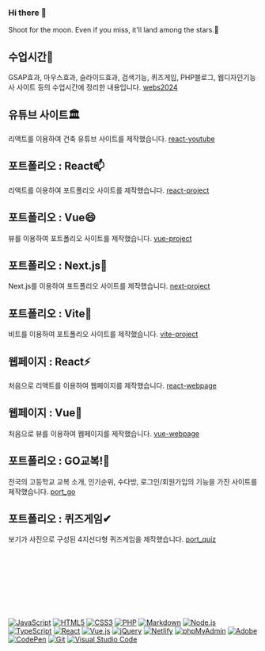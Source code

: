### Hi there 👋
Shoot for the moon. Even if you miss, it'll land among the stars.🌟

## 수업시간🌱
GSAP효과, 마우스효과, 슬라이드효과, 검색기능, 퀴즈게임, PHP블로그, 웹디자인기능사 사이트 등의 수업시간에 정리한 내용입니다.
[webs2024](https://github.com/jh71171/webs2024)

## 유튜브 사이트🏛
리액트를 이용하여 건축 유튜브 사이트를 제작했습니다.
[react-youtube](https://github.com/jh71171/react-youtube)

## 포트폴리오 : React📫
리액트를 이용하여 포트폴리오 사이트를 제작했습니다.
[react-project](https://github.com/jh71171/react-project)

## 포트폴리오 : Vue😄 
뷰를 이용하여 포트폴리오 사이트를 제작했습니다.
[vue-project](https://github.com/jh71171/vue-project)

## 포트폴리오 : Next.js🔭
Next.js를 이용하여 포트폴리오 사이트를 제작했습니다.
[next-project](https://github.com/jh71171/next-project)

## 포트폴리오 : Vite👯
비트를 이용하여 포트폴리오 사이트를 제작했습니다.
[vite-project](https://github.com/jh71171/vite-project)

## 웹페이지 : React⚡
처음으로 리액트를 이용하여 웹페이지를 제작했습니다.
[react-webpage](https://github.com/jh71171/react-webpage)

## 웹페이지 : Vue🤔
처음으로 뷰를 이용하여 웹페이지를 제작했습니다.
[vue-webpage](https://github.com/jh71171/vue-webpage)

## 포트폴리오 : GO교복!🙌
전국의 고등학교 교복 소개, 인기순위, 수다방, 로그인/회원가입의 기능을 가진 사이트를 제작했습니다.
[port_go](https://github.com/jh71171/port_go)

## 포트폴리오 : 퀴즈게임✔
보기가 사진으로 구성된 4지선다형 퀴즈게임을 제작했습니다.
[port_quiz](https://github.com/jh71171/port_quiz)

<br>
<br>
<br>
<br>
<br>
<br>
<br>
<br>


<div>
  <a href="#"><img alt="JavaScript" src="https://img.shields.io/badge/JavaScript-F7DF1E?style=flat&logo=JavaScript&logoColor=white"></a>
  <a href="#"><img alt="HTML5" src="https://img.shields.io/badge/HTML5-E34F26?logo=HTML5&logoColor=white"></a>
  <a href="#"><img alt="CSS3" src="https://img.shields.io/badge/CSS3-1572B6?logo=CSS3&logoColor=white"></a>
  <a href="#"><img alt="PHP" src="https://img.shields.io/badge/PHP-777BB4?logo=PHP&logoColor=white"></a>
  <a href="#"><img alt="Markdown" src="https://img.shields.io/badge/Markdown-000?logo=Markdown&logoColor=white"></a>
  <a href="#"><img alt="Node.js" src="https://img.shields.io/badge/Node.js-339933?logo=Node.js&logoColor=white"></a>
  <a href="#"><img alt="TypeScript" src="https://img.shields.io/badge/TypeScript-3178C6?logo=TypeScript&logoColor=white"></a>
  <a href="#"><img alt="React" src="https://img.shields.io/badge/React-61DAFB?logo=React&logoColor=white"></a>
  <a href="#"><img alt="Vue.js" src="https://img.shields.io/badge/Vue.js-4FC08D?logo=Vue.js&logoColor=white"></a>
  <a href="#"><img alt="jQuery" src="https://img.shields.io/badge/jQuery-0769AD?logo=jQuery&logoColor=white"></a>
  <a href="#"><img alt="Netlify" src="https://img.shields.io/badge/Netlify-00C7B7?logo=Netlify&logoColor=white"></a>
  <a href="#"><img alt="phpMyAdmin" src="https://img.shields.io/badge/phpMyAdmin-6C78AF?logo=phpMyAdmin&logoColor=white"></a>
  <a href="#"><img alt="Adobe" src="https://img.shields.io/badge/Adobe-FF0000?logo=Adobe&logoColor=white"></a>
  <a href="#"><img alt="CodePen" src="https://img.shields.io/badge/CodePen-000?logo=CodePen&logoColor=white"></a>
  <a href="#"><img alt="Git" src="https://img.shields.io/badge/Git-F05032?logo=Git&logoColor=white"></a>
  <a href="#"><img alt="Visual Studio Code" src="https://img.shields.io/badge/Visual Studio Code-007ACC?logo=Visual Studio Code&logoColor=white"></a>
</div>
